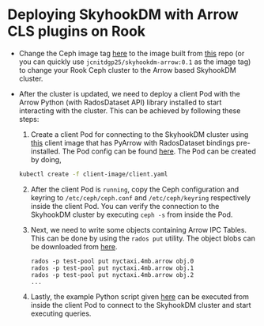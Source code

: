 # Deploying SkyhookDM with Arrow CLS plugins on Rook

* Change the Ceph image tag [here](https://github.com/rook/rook/blob/master/cluster/examples/kubernetes/ceph/cluster.yaml#L24) to the      image built from [this](https://github.com/JayjeetAtGithub/skyhookdm-arrow/tree/master/skyhookdm-image) repo (or you can quickly use `jcnitdgp25/skyhookdm-arrow:0.1` as the image tag) to
change your Rook Ceph cluster to the Arrow based SkyhookDM cluster. 

* After the cluster is updated, we need to deploy a client Pod with the Arrow Python (with RadosDataset API) library installed to start interacting with the cluster. This can be achieved by following these steps:

  1) Create a client Pod for connecting to the SkyhookDM cluster using [this](https://github.com/JayjeetAtGithub/skyhookdm-arrow/tree/master/client-image) client image that has PyArrow with RadosDataset bindings pre-installed. The Pod config can be found [here](https://github.com/JayjeetAtGithub/skyhookdm-arrow/blob/master/client-image/client.yaml). The Pod can be created by doing,
  
  ```bash
  kubectl create -f client-image/client.yaml
  ```

  2) After the client Pod is `running`, copy the Ceph configuration and keyring to `/etc/ceph/ceph.conf` and `/etc/ceph/keyring` respectively inside the client Pod. You can verify the connection to the SkyhookDM cluster by executing `ceph -s` from inside the Pod.

  3) Next, we need to write some objects containing Arrow IPC Tables. This can be done by using the `rados put` utility.
     The object blobs can be downloaded from [here](https://drive.google.com/file/d/1aDnFbPrVanczxBEKpbT94sPUVLB3Oz5c/view?usp=sharing).
     ```
     rados -p test-pool put nyctaxi.4mb.arrow obj.0
     rados -p test-pool put nyctaxi.4mb.arrow obj.1
     rados -p test-pool put nyctaxi.4mb.arrow obj.2
     ...
     ```

  5) Lastly, the example Python script given [here](https://github.com/JayjeetAtGithub/skyhookdm-arrow/blob/master/client-image/client.py) can be executed from inside the client Pod to connect to the SkyhookDM cluster and start executing queries.
